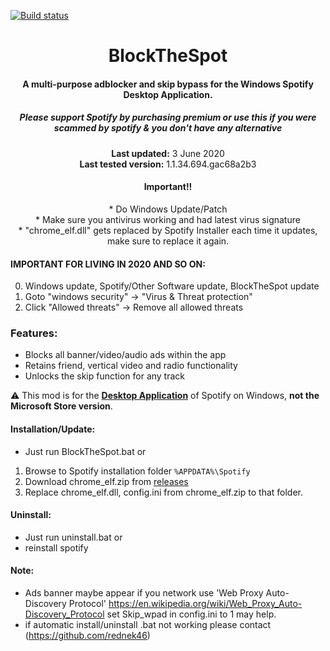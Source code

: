 [![Build status](https://ci.appveyor.com/api/projects/status/31l6ynm0a1fhr2vs/branch/master?svg=true)](https://ci.appveyor.com/project/mrpond/blockthespot/branch/master)

<center>
  <h1 align="center">BlockTheSpot</h1>
  <h4 align="center">A multi-purpose adblocker and skip bypass for the <strong>Windows</strong> Spotify Desktop Application.</h4>
  <h5 align="center">Please support Spotify by purchasing premium or use this if you were scammed by spotify & you don't have any alternative</h5>
  <p align="center">
    <strong>Last updated:</strong> 3 June 2020<br>
    <strong>Last tested version:</strong> 1.1.34.694.gac68a2b3
  </p>
  <h4 align="center">Important!!</h4>
 * Do Windows Update/Patch<br>
 * Make sure you antivirus working and had latest virus signature<br>
 * "chrome_elf.dll" gets replaced by Spotify Installer each time it updates, make sure to replace it again.<br>
</center>

#### IMPORTANT FOR LIVING IN 2020 AND SO ON:
0. Windows update, Spotify/Other Software update, BlockTheSpot update
1. Goto "windows security" -> "Virus & Threat protection"
2. Click "Allowed threats" -> Remove all allowed threats

### Features:
* Blocks all banner/video/audio ads within the app
* Retains friend, vertical video and radio functionality
* Unlocks the skip function for any track

:warning: This mod is for the [**Desktop Application**](https://www.spotify.com/download/windows/) of Spotify on Windows, **not the Microsoft Store version**.

#### Installation/Update:
* Just run BlockTheSpot.bat
or
1. Browse to Spotify installation folder `%APPDATA%\Spotify`
2. Download chrome_elf.zip from [releases](https://github.com/mrpond/BlockTheSpot/releases)
3. Replace chrome_elf.dll, config.ini from chrome_elf.zip to that folder. 

#### Uninstall:
* Just run uninstall.bat
or
* reinstall spotify

#### Note:
* Ads banner maybe appear if you network use 'Web Proxy Auto-Discovery Protocol'
https://en.wikipedia.org/wiki/Web_Proxy_Auto-Discovery_Protocol
set Skip_wpad in config.ini to 1 may help.
* if automatic install/uninstall .bat not working please contact (https://github.com/rednek46)
